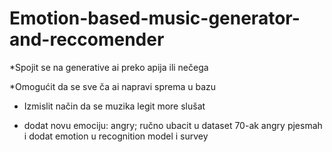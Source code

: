 # Emotion-based-music-generator-and-reccomender
*Spojit se na generative ai preko apija ili nečega

*Omogućit da se sve ča ai napravi sprema u bazu

* Izmislit način da se muzika legit more slušat

* dodat novu emociju: angry; ručno ubacit u dataset 70-ak angry pjesmah i dodat emotion u recognition model i survey
